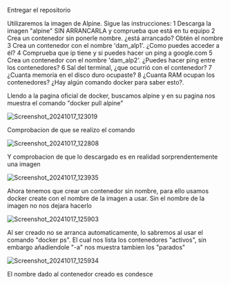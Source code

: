 Entregar el repositorio

Utilizaremos la imagen de Alpine. Sigue las instrucciones:
    1 Descarga la imagen "alpine" SIN ARRANCARLA y comprueba que está en tu equipo
    2 Crea un contenedor sin ponerle nombre. ¿está arrancado? Obtén el nombre
    3 Crea un contenedor con el nombre 'dam_alp1'. ¿Como puedes acceder a él?
    4 Comprueba que ip tiene y si puedes hacer un ping a google.com
    5 Crea un contenedor con el nombre 'dam_alp2'. ¿Puedes hacer ping entre los contenedores?
    6 Sal del terminal, ¿que ocurrió con el contenedor?
    7 ¿Cuanta memoria en el disco duro ocupaste?
    8 ¿Cuanta RAM ocupan los contenedores? ¿Hay algún comando docker para saber esto?.

Llendo a la pagina oficial de docker, buscamos alpine y en su pagina nos muestra el comando "docker pull alpine"

![Screenshot_20241017_123019](https://github.com/user-attachments/assets/ee78661d-137f-45ff-a669-bc937fb05388)

Comprobacion de que se realizo el comando

![Screenshot_20241017_122808](https://github.com/user-attachments/assets/8de800ff-56f5-40e1-987b-b28779c5c488)

Y comprobacion de que lo descargado es en realidad sorprendentemente una imagen

![Screenshot_20241017_123935](https://github.com/user-attachments/assets/cf46bade-946e-42b2-935a-3987a5ee906b)

Ahora tenemos que crear un contenedor sin nombre, para ello usamos docker create con el nombre de la imagen a usar. 
Sin el nombre de la imagen no nos dejara hacerlo

![Screenshot_20241017_125903](https://github.com/user-attachments/assets/fe7ecf79-dc23-4af4-a119-e2820d654e7b)

Al ser creado no se arranca automaticamente, lo sabremos al usar el comando "docker ps". El cual nos lista los contenedores
"activos", sin embargo añadiendole "-a" nos muestra tambien los "parados"

![Screenshot_20241017_125934](https://github.com/user-attachments/assets/9a79ee59-0553-49f2-92d4-75e30c720d20)

El nombre dado al contenedor creado es condesce
